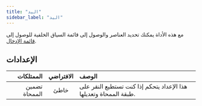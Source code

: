 ```yaml
---
title: "اليد"
sidebar_label: "اليد"
---
```



مع هذه الأداة يمكنك تحديد العناصر والوصول إلى قائمة السياق الخلفية للوصول إلى [قائمة الإدخال](../insert).

## الإعدادات

|     الممتلكات | الافتراضي | الوصف                                                             |
| -------------:|:---------:|:----------------------------------------------------------------- |
| تضمين الممحاة |   خاطئ    | هذا الإعداد يتحكم إذا كنت تستطيع النقر على طبقة الممحاة وتعديلها. |
